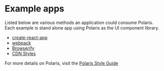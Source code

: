 # Example apps

Listed below are various methods an application could consume Polaris. Each example is stand alone app using Polaris as the UI component library.

- [create-react-app](https://github.com/Shopify/polaris-react/tree/master/examples/create-react-app)
- [webpack](https://github.com/Shopify/polaris-react/tree/master/examples/webpack)
- [Browserify](https://github.com/Shopify/polaris-react/tree/master/examples/browserify)
- [CDN Styles](https://github.com/Shopify/polaris-react/tree/master/examples/cdn-styles)

For more details on Polaris, visit the [Polaris Style Guide](https://polaris.shopify.com/)

